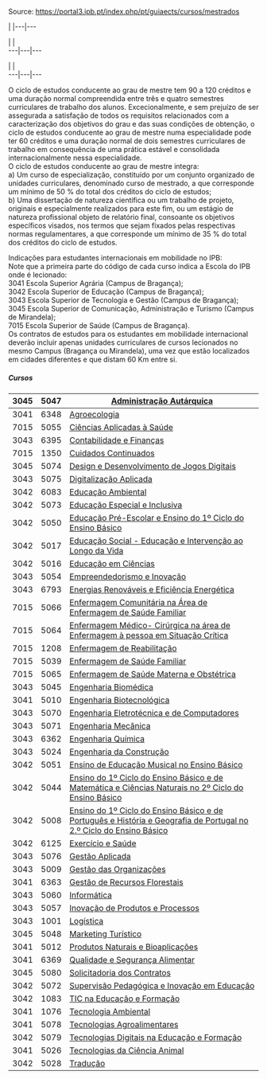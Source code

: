 Source: https://portal3.ipb.pt/index.php/pt/guiaects/cursos/mestrados

| |---|---  
  
| |   
---|---|---  
  
| |   
---|---|---  
  
  

O ciclo de estudos conducente ao grau de mestre tem 90 a 120 créditos e uma
duração normal compreendida entre três e quatro semestres curriculares de
trabalho dos alunos. Excecionalmente, e sem prejuízo de ser assegurada a
satisfação de todos os requisitos relacionados com a caracterização dos
objetivos do grau e das suas condições de obtenção, o ciclo de estudos
conducente ao grau de mestre numa especialidade pode ter 60 créditos e uma
duração normal de dois semestres curriculares de trabalho em consequência de
uma prática estável e consolidada internacionalmente nessa especialidade.  
O ciclo de estudos conducente ao grau de mestre integra:  
a) Um curso de especialização, constituído por um conjunto organizado de
unidades curriculares, denominado curso de mestrado, a que corresponde um
mínimo de 50 % do total dos créditos do ciclo de estudos;  
b) Uma dissertação de natureza científica ou um trabalho de projeto, originais
e especialmente realizados para este fim, ou um estágio de natureza
profissional objeto de relatório final, consoante os objetivos específicos
visados, nos termos que sejam fixados pelas respectivas normas regulamentares,
a que corresponde um mínimo de 35 % do total dos créditos do ciclo de estudos.  
  
Indicações para estudantes internacionais em mobilidade no IPB:  
Note que a primeira parte do código de cada curso indica a Escola do IPB onde
é lecionado:  
3041 Escola Superior Agrária (Campus de Bragança);  
3042 Escola Superior de Educação (Campus de Bragança);  
3043 Escola Superior de Tecnologia e Gestão (Campus de Bragança);  
3045 Escola Superior de Comunicação, Administração e Turismo (Campus de
Mirandela);  
7015 Escola Superior de Saúde (Campus de Bragança).  
Os contratos de estudos para os estudantes em mobilidade internacional deverão
incluir apenas unidades curriculares de cursos lecionados no mesmo Campus
(Bragança ou Mirandela), uma vez que estão localizados em cidades diferentes e
que distam 60 Km entre si.  

  

##### Cursos

3045 | 5047 | [Administração Autárquica](/index.php/pt/guiaects/cursos/mestrados/curso?cod_escola=3045&cod_curso=5047)  
---|---|---  
3041 | 6348 | [Agroecologia](/index.php/pt/guiaects/cursos/mestrados/curso?cod_escola=3041&cod_curso=6348)  
7015 | 5055 | [Ciências Aplicadas à Saúde](/index.php/pt/guiaects/cursos/mestrados/curso?cod_escola=7015&cod_curso=5055)  
3043 | 6395 | [Contabilidade e Finanças](/index.php/pt/guiaects/cursos/mestrados/curso?cod_escola=3043&cod_curso=6395)  
7015 | 1350 | [Cuidados Continuados](/index.php/pt/guiaects/cursos/mestrados/curso?cod_escola=7015&cod_curso=1350)  
3045 | 5074 | [Design e Desenvolvimento de Jogos Digitais](/index.php/pt/guiaects/cursos/mestrados/curso?cod_escola=3045&cod_curso=5074)  
3043 | 5075 | [Digitalização Aplicada](/index.php/pt/guiaects/cursos/mestrados/curso?cod_escola=3043&cod_curso=5075)  
3042 | 6083 | [Educação Ambiental](/index.php/pt/guiaects/cursos/mestrados/curso?cod_escola=3042&cod_curso=6083)  
3042 | 5073 | [Educação Especial e Inclusiva](/index.php/pt/guiaects/cursos/mestrados/curso?cod_escola=3042&cod_curso=5073)  
3042 | 5050 | [Educação Pré-Escolar e Ensino do 1º Ciclo do Ensino Básico](/index.php/pt/guiaects/cursos/mestrados/curso?cod_escola=3042&cod_curso=5050)  
3042 | 5017 | [Educação Social - Educação e Intervenção ao Longo da Vida](/index.php/pt/guiaects/cursos/mestrados/curso?cod_escola=3042&cod_curso=5017)  
3042 | 5016 | [Educação em Ciências](/index.php/pt/guiaects/cursos/mestrados/curso?cod_escola=3042&cod_curso=5016)  
3043 | 5054 | [Empreendedorismo e Inovação](/index.php/pt/guiaects/cursos/mestrados/curso?cod_escola=3043&cod_curso=5054)  
3043 | 6793 | [Energias Renováveis e Eficiência Energética](/index.php/pt/guiaects/cursos/mestrados/curso?cod_escola=3043&cod_curso=6793)  
7015 | 5066 | [Enfermagem Comunitária na Área de Enfermagem de Saúde Familiar](/index.php/pt/guiaects/cursos/mestrados/curso?cod_escola=7015&cod_curso=5066)  
7015 | 5064 | [Enfermagem Médico- Cirúrgica na área de Enfermagem à pessoa em Situação Crítica](/index.php/pt/guiaects/cursos/mestrados/curso?cod_escola=7015&cod_curso=5064)  
7015 | 1208 | [Enfermagem de Reabilitação](/index.php/pt/guiaects/cursos/mestrados/curso?cod_escola=7015&cod_curso=1208)  
7015 | 5039 | [Enfermagem de Saúde Familiar](/index.php/pt/guiaects/cursos/mestrados/curso?cod_escola=7015&cod_curso=5039)  
7015 | 5065 | [Enfermagem de Saúde Materna e Obstétrica](/index.php/pt/guiaects/cursos/mestrados/curso?cod_escola=7015&cod_curso=5065)  
3043 | 5045 | [Engenharia Biomédica](/index.php/pt/guiaects/cursos/mestrados/curso?cod_escola=3043&cod_curso=5045)  
3041 | 5010 | [Engenharia Biotecnológica](/index.php/pt/guiaects/cursos/mestrados/curso?cod_escola=3041&cod_curso=5010)  
3043 | 5070 | [Engenharia Eletrotécnica e de Computadores](/index.php/pt/guiaects/cursos/mestrados/curso?cod_escola=3043&cod_curso=5070)  
3043 | 5071 | [Engenharia Mecânica](/index.php/pt/guiaects/cursos/mestrados/curso?cod_escola=3043&cod_curso=5071)  
3043 | 6362 | [Engenharia Química](/index.php/pt/guiaects/cursos/mestrados/curso?cod_escola=3043&cod_curso=6362)  
3043 | 5024 | [Engenharia da Construção](/index.php/pt/guiaects/cursos/mestrados/curso?cod_escola=3043&cod_curso=5024)  
3042 | 5051 | [Ensino de Educação Musical no Ensino Básico](/index.php/pt/guiaects/cursos/mestrados/curso?cod_escola=3042&cod_curso=5051)  
3042 | 5044 | [Ensino do 1º Ciclo do Ensino Básico e de Matemática e Ciências Naturais no 2º Ciclo do Ensino Básico](/index.php/pt/guiaects/cursos/mestrados/curso?cod_escola=3042&cod_curso=5044)  
3042 | 5008 | [Ensino do 1º Ciclo do Ensino Básico e de Português e História e Geografia de Portugal no 2.º Ciclo do Ensino Básico](/index.php/pt/guiaects/cursos/mestrados/curso?cod_escola=3042&cod_curso=5008)  
3042 | 6125 | [Exercício e Saúde](/index.php/pt/guiaects/cursos/mestrados/curso?cod_escola=3042&cod_curso=6125)  
3043 | 5076 | [Gestão Aplicada](/index.php/pt/guiaects/cursos/mestrados/curso?cod_escola=3043&cod_curso=5076)  
3043 | 5009 | [Gestão das Organizações](/index.php/pt/guiaects/cursos/mestrados/curso?cod_escola=3043&cod_curso=5009)  
3041 | 6363 | [Gestão de Recursos Florestais](/index.php/pt/guiaects/cursos/mestrados/curso?cod_escola=3041&cod_curso=6363)  
3043 | 5060 | [Informática](/index.php/pt/guiaects/cursos/mestrados/curso?cod_escola=3043&cod_curso=5060)  
3043 | 5057 | [Inovação de Produtos e Processos](/index.php/pt/guiaects/cursos/mestrados/curso?cod_escola=3043&cod_curso=5057)  
3043 | 1001 | [Logística](/index.php/pt/guiaects/cursos/mestrados/curso?cod_escola=3043&cod_curso=1001)  
3045 | 5048 | [Marketing Turístico](/index.php/pt/guiaects/cursos/mestrados/curso?cod_escola=3045&cod_curso=5048)  
3041 | 5012 | [Produtos Naturais e Bioaplicações](/index.php/pt/guiaects/cursos/mestrados/curso?cod_escola=3041&cod_curso=5012)  
3041 | 6369 | [Qualidade e Segurança Alimentar](/index.php/pt/guiaects/cursos/mestrados/curso?cod_escola=3041&cod_curso=6369)  
3045 | 5080 | [Solicitadoria dos Contratos](/index.php/pt/guiaects/cursos/mestrados/curso?cod_escola=3045&cod_curso=5080)  
3042 | 5072 | [Supervisão Pedagógica e Inovação em Educação](/index.php/pt/guiaects/cursos/mestrados/curso?cod_escola=3042&cod_curso=5072)  
3042 | 1083 | [TIC na Educação e Formação](/index.php/pt/guiaects/cursos/mestrados/curso?cod_escola=3042&cod_curso=1083)  
3041 | 1076 | [Tecnologia Ambiental](/index.php/pt/guiaects/cursos/mestrados/curso?cod_escola=3041&cod_curso=1076)  
3041 | 5078 | [Tecnologias Agroalimentares](/index.php/pt/guiaects/cursos/mestrados/curso?cod_escola=3041&cod_curso=5078)  
3042 | 5079 | [Tecnologias Digitais na Educação e Formação](/index.php/pt/guiaects/cursos/mestrados/curso?cod_escola=3042&cod_curso=5079)  
3041 | 5026 | [Tecnologias da Ciência Animal](/index.php/pt/guiaects/cursos/mestrados/curso?cod_escola=3041&cod_curso=5026)  
3042 | 5028 | [Tradução](/index.php/pt/guiaects/cursos/mestrados/curso?cod_escola=3042&cod_curso=5028)  
  
  
  
  
